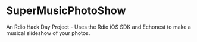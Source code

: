 SuperMusicPhotoShow
===================

An Rdio Hack Day Project - Uses the Rdio iOS SDK and Echonest to make a musical slideshow of your photos.